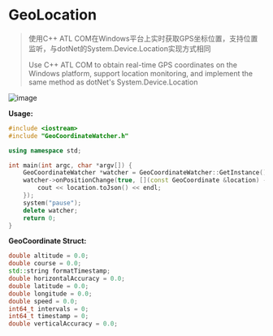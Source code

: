 # GeoLocation
>
> 使用C++ ATL COM在Windows平台上实时获取GPS坐标位置，支持位置监听，与dotNet的System.Device.Location实现方式相同
>
> Use C++ ATL COM to obtain real-time GPS coordinates on the Windows platform, support location monitoring, and implement the same method as dotNet's System.Device.Location

![image](https://user-images.githubusercontent.com/18194268/203357765-1562d806-c739-4b2d-b0e2-c55b6b987813.png)


**Usage:**

```c++
#include <iostream>
#include "GeoCoordinateWatcher.h"

using namespace std;

int main(int argc, char *argv[]) {
    GeoCoordinateWatcher *watcher = GeoCoordinateWatcher::GetInstance();
    watcher->onPositionChange(true, [](const GeoCoordinate &location) -> void {
        cout << location.toJson() << endl;
    });
    system("pause");
    delete watcher;
    return 0;
}
```

**GeoCoordinate Struct:**

```C++
double altitude = 0.0;
double course = 0.0;
std::string formatTimestamp;
double horizontalAccuracy = 0.0;
double latitude = 0.0;
double longitude = 0.0;
double speed = 0.0;
int64_t intervals = 0;
int64_t timestamp = 0;
double verticalAccuracy = 0.0;
```

